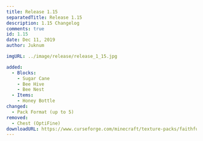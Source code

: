 ```yaml
---
title: Release 1.15
separatedTitle: Release 1.15
description: 1.15 Changelog
comments: true
id: 1.15
date: Dec 11, 2019
author: Juknum

imgURL: ../image/release/release_1_15.jpg

added:
  - Blocks:
    - Sugar Cane
    - Bee Hive
    - Bee Nest
  - Items:
    - Honey Bottle
changed:
  - Pack Format (up to 5)
removed:
  - Chest (OptiFine)
downloadURL: https://www.curseforge.com/minecraft/texture-packs/faithful-3d/files/2842038
---
```

